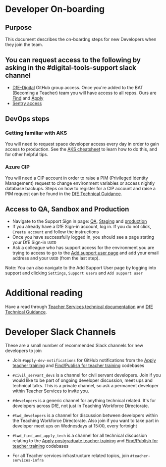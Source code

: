 # Developer On-boarding

## Purpose

This document describes the on-boardng steps for new Developers when they join the team.

## You can request access to the following by asking in the #digital-tools-support slack channel

- [DfE-Digital](https://github.com/DFE-Digital) GitHub group access. Once you're added to the BAT (Becoming a Teacher) team you will have access to all repos. Ours are [Find](https://github.com/DFE-Digital/find-teacher-training) and [Apply](https://github.com/DFE-Digital/apply-for-teacher-training)
- [Sentry access](https://sentry.io/auth/login/dfe-teacher-services/)

## DevOps steps

### Getting familiar with AKS

You will need to request space developer access every day in order to gain access to production.
See the [AKS cheatsheet](/docs/infra/aks-cheatsheet.md) to learn how to do this, and for other helpful tips.

### Azure CIP

You will need a CIP account in order to raise a PIM (Privileged Identity Management) request to change environment variables or access nightly database backups. Steps on how to register for a CIP account and raise a PIM request
can be found in the [DfE Technical Guidance](https://technical-guidance.education.gov.uk/infrastructure/hosting/azure-cip/).

## Access to QA, Sandbox and Production

- Navigate to the Support Sign in page: [QA](https://qa.apply-for-teacher-training.service.gov.uk/support/sign-in), [Staging](https://staging.apply-for-teacher-training.service.gov.uk/support/sign-in) and [production](https://www.apply-for-teacher-training.service.gov.uk/support/sign-in)
- If you already have a DfE Sign-in account, log in. If you do not click, `Create account` and follow the instructions
- Once you have successfully logged in, you should see a page stating your DfE Sign-in `UUID`
- Ask a colleague who has support access for the environment you are trying to access to go to the [Add support user page](https://www.apply-for-teacher-training.service.gov.uk/support/users/support/new) and add your email address and your `UUID` (from the last step).

Note: You can also navigate to the Add Support User page by logging into support and clicking `Settings`, `Support users` and `Add support user`

# Additional reading

Have a read through [Teacher Services technical documentation](https://tech-docs.teacherservices.cloud/) and [DfE Technical Guidance](https://technical-guidance.education.gov.uk/).

# Developer Slack Channels

These are a small number of recommended Slack channels for new developers to join

- Join `#apply-dev-notifications` for GitHub notifications from the [Apply teacher training](https://github.com/DFE-Digital/apply-for-teacher-training) and [Find/Publish for teacher training](https://github.com/DFE-Digital/publish-teacher-training) codebases

- `#civil_servant_devs` is a channel for civil servant developers. Join if you would like to be part of ongoing developer discussion, meet ups and technical talks.
This is a private channel, so ask a permanent developer within Teacher Services to invite you.

- `#developers` is a generic channel for anything technical related. It's for developers across DfE, not just in Teaching Workforce Directorate.

- `#twd_developers` is a channel for discussion between developers within the Teaching Workforce Directorate. Also join if you want to take part in developer meet ups
on Wednesdays at 15:00, every fortnight

- `#twd_find_and_apply_tech` is a channel for all technical discussion relating to the [Apply postgraduate teacher training](https://github.com/DFE-Digital/apply-for-teacher-training) and [Find/Publish for teacher training](https://github.com/DFE-Digital/publish-teacher-training) codebases

- For all Teacher services infrastructure related topics, join `#teacher-services-infra`
